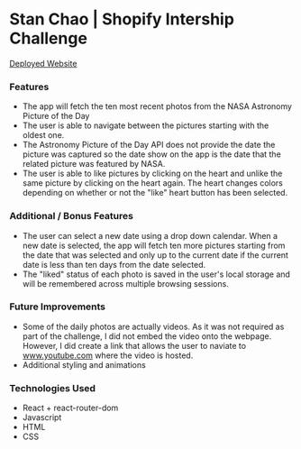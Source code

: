 # Stan Chao | Shopify Intership Challenge

[Deployed Website](stanchao-shopifychallenge.netlify.app)

### Features
- The app will fetch the ten most recent photos from the NASA Astronomy Picture of the Day
- The user is able to navigate between the pictures starting with the oldest one.
- The Astronomy Picture of the Day API does not provide the date the picture was captured so the date show on the app is the date that the related picture was featured by NASA.
- The user is able to like pictures by clicking on the heart and unlike the same picture by clicking on the heart again. The heart changes colors depending on whether or not the "like" heart button has been selected.

### Additional / Bonus Features

- The user can select a new date using a drop down calendar. When a new date is selected, the app will fetch ten more pictures starting from the date that was selected and only up to the current date if the current date is less than ten days from the date selected.
- The "liked" status of each photo is saved in the user's local storage and will be remembered across multiple browsing sessions.

### Future Improvements
- Some of the daily photos are actually videos. As it was not required as part of the challenge, I did not embed the video onto the webpage. However, I did create a link that allows the user to naviate to www.youtube.com where the video is hosted.
- Additional styling and animations

### Technologies Used
- React + react-router-dom
- Javascript
- HTML
- CSS


